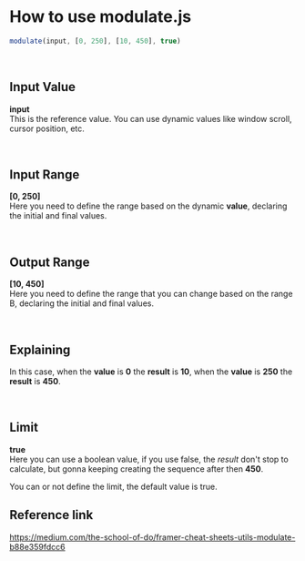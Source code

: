 # How to use modulate.js

```js
modulate(input, [0, 250], [10, 450], true)
```

<br>

## Input Value

**input**
<br>
This is the reference value. You can use dynamic values like window scroll, cursor position, etc.

<br>

## Input Range

**[0, 250]**
<br>
Here you need to define the range based on the dynamic **value**, declaring the initial and final values.

<br>

## Output Range

**[10, 450]**
<br>
Here you need to define the range that you can change based on the range B, declaring the initial and final values.


<br>

## Explaining

In this case, when the **value**  is **0** the **result** is **10**, when the **value** is **250** the **result** is **450**.


<br>

## Limit

**true**
<br>
Here you can use a boolean value, if you use false, the *result* don't stop to calculate, but gonna keeping creating the sequence after then **450**.

You can or not define the limit, the default value is true.


## Reference link

https://medium.com/the-school-of-do/framer-cheat-sheets-utils-modulate-b88e359fdcc6
